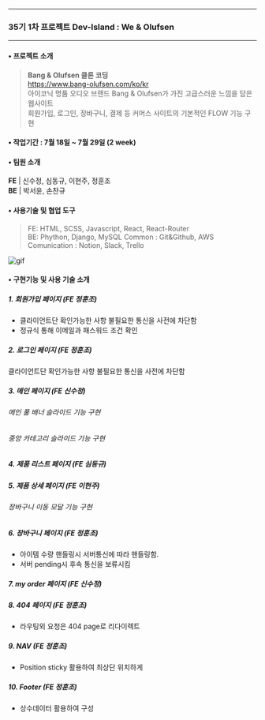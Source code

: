 
------
### 35기 1차 프로젝트 Dev-Island : We & Olufsen
------

#### • 프로젝트 소개
>**Bang & Olufsen 클론 코딩**  
https://www.bang-olufsen.com/ko/kr  
아이코닉 명품 오디오 브랜드 Bang & Olufsen가 가진 고급스러운 느낌을 담은 웹사이트  
회원가입, 로그인, 장바구니, 결제 등	커머스 사이트의 기본적인 FLOW 기능 구현

#### • 작업기간 : 7월 18일 ~ 7월 29일 (2 week)

#### • 팀원 소개

  **FE** | 신수정, 심동규, 이현주, 정훈조  
  **BE** | 박서윤, 손찬규
 
#### • 사용기술 및 협업 도구  
> FE: HTML, SCSS, Javascript, React, React-Router  
> BE: Phython, Django, MySQL 
> Common : Git&Github, AWS
> Comunication : Notion, Slack, Trello

![gif](https://user-images.githubusercontent.com/62737638/181909170-2f7bf398-dba9-4a8e-a60e-96a455406961.gif)


#### • 구현기능 및 사용 기술 소개 

##### 1. 회원가입 페이지 (FE 정훈조)
 - 클라이언트단 확인가능한 사항 불필요한 통신을 사전에 차단함
 - 정규식 통해 이메일과 패스워드 조건 확인

##### 2. 로그인 페이지 (FE 정훈조)
 클라이언트단 확인가능한 사항 불필요한 통신을 사전에 차단함
 
#####  3. 메인 페이지 (FE 신수정)
###### 메인 풀 배너 슬라이드 기능 구현
>
###### 중앙 카테고리 슬라이드 기능 구현

##### 4. 제품 리스트 페이지 (FE 심동규)

##### 5. 제품 상세 페이지 (FE 이현주)
###### 장바구니 이동 모달 기능 구현

##### 6. 장바구니 페이지 (FE 정훈조)
 - 아이템 수량 핸들링시 서버통신에 따라 핸들링함.
 - 서버 pending시 후속 통신을 보류시킴
 
##### 7. my order 페이지 (FE 신수정)

##### 8. 404 페이지  (FE 정훈조)
 - 라우팅외 요청은 404 page로 리다이렉트
##### 9. NAV (FE 정훈조)
 - Position sticky 활용하여 최상단 위치하게 
##### 10. Footer (FE 정훈조)
 - 상수데이터 활용하여 구성
